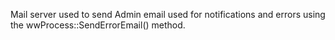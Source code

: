 ﻿Mail server used to send Admin email  used for notifications and errors using the wwProcess::SendErrorEmail() method.